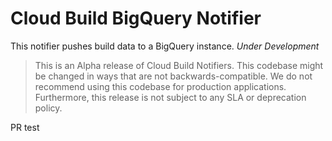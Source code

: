 # Cloud Build BigQuery Notifier

This notifier pushes build data to a BigQuery instance. *Under Development*

> This is an Alpha release of Cloud Build Notifiers.
> This codebase might be changed in ways that are not backwards-compatible.
> We do not recommend using this codebase for production applications.
> Furthermore, this release is not subject to any SLA or deprecation policy.


PR test
